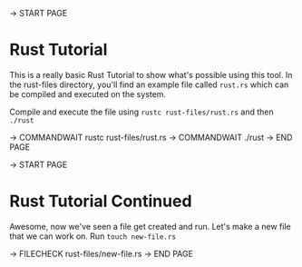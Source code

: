 -> START PAGE

# Rust Tutorial

This is a really basic Rust Tutorial to show what's possible using this tool. In the rust-files directory, you'll find an example file called `rust.rs` which can be compiled and executed on the system.

Compile and execute the file using `rustc rust-files/rust.rs` and then `./rust`

-> COMMANDWAIT rustc rust-files/rust.rs
-> COMMANDWAIT ./rust
-> END PAGE

-> START PAGE

# Rust Tutorial Continued

Awesome, now we've seen a file get created and run. Let's make a new file that we can work on. Run `touch new-file.rs`

-> FILECHECK rust-files/new-file.rs
-> END PAGE